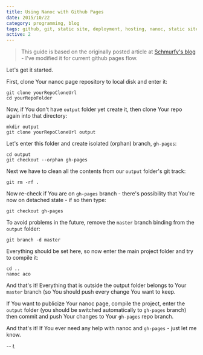 ```yaml
---
title: Using Nanoc with Github Pages
date: 2015/10/22
category: programming, blog
tags: github, git, static site, deployment, hosting, nanoc, static site generator, blog, blogging, blogger
active: 2
---
```


> This guide is based on the originally posted article at [Schmurfy's blog](http://schmurfy.github.io/2011/05/06/create_your_github_user_page_with_nanoc.html) - I've modified it for current github pages flow.

Let's get it started.

First, clone Your nanoc page repository to local disk and enter it:

```
git clone yourRepoCloneUrl
cd yourRepoFolder
```

Now, if You don't have `output` folder yet create it, then clone Your repo again into that directory:

```
mkdir output
git clone yourRepoCloneUrl output
```

Let's enter this folder and create isolated (orphan) branch, `gh-pages`:

```
cd output
git checkout --orphan gh-pages
```

Next we have to clean all the contents from our `output` folder's git track:

```
git rm -rf .
```

Now re-check if You are on `gh-pages` branch - there's possibility that You're now on detached state - if so then type:

```
git checkout gh-pages
```

To avoid problems in the future, remove the `master` branch binding from the `output` folder:

```
git branch -d master
```

Everything should be set here, so now enter the main project folder and try to compile it:

```
cd ..
nanoc aco
```

And that's it! Everything that is outside the output folder belongs to Your `master` branch (so You should push every change You want to keep.

If You want to publicize Your nanoc page, compile the project, enter the `output` folder (you should be switched automatically to `gh-pages` branch) then commit and push Your changes to Your `gh-pages` repo branch.

And that's it! If You ever need any help with nanoc and `gh-pages` - just let me know.

-- ł.